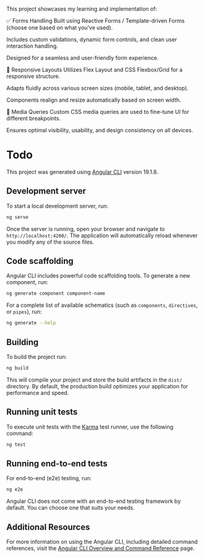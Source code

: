 This project showcases my learning and implementation of:

✅ Forms Handling
Built using Reactive Forms / Template-driven Forms (choose one based on what you've used).

Includes custom validations, dynamic form controls, and clean user interaction handling.

Designed for a seamless and user-friendly form experience.

📱 Responsive Layouts
Utilizes Flex Layout and CSS Flexbox/Grid for a responsive structure.

Adapts fluidly across various screen sizes (mobile, tablet, and desktop).

Components realign and resize automatically based on screen width.

🎯 Media Queries
Custom CSS media queries are used to fine-tune UI for different breakpoints.

Ensures optimal visibility, usability, and design consistency on all devices.



# Todo

This project was generated using [Angular CLI](https://github.com/angular/angular-cli) version 19.1.8.

## Development server

To start a local development server, run:

```bash
ng serve
```

Once the server is running, open your browser and navigate to `http://localhost:4200/`. The application will automatically reload whenever you modify any of the source files.

## Code scaffolding

Angular CLI includes powerful code scaffolding tools. To generate a new component, run:

```bash
ng generate component component-name
```

For a complete list of available schematics (such as `components`, `directives`, or `pipes`), run:

```bash
ng generate --help
```

## Building

To build the project run:

```bash
ng build
```

This will compile your project and store the build artifacts in the `dist/` directory. By default, the production build optimizes your application for performance and speed.

## Running unit tests

To execute unit tests with the [Karma](https://karma-runner.github.io) test runner, use the following command:

```bash
ng test
```

## Running end-to-end tests

For end-to-end (e2e) testing, run:

```bash
ng e2e
```

Angular CLI does not come with an end-to-end testing framework by default. You can choose one that suits your needs.

## Additional Resources

For more information on using the Angular CLI, including detailed command references, visit the [Angular CLI Overview and Command Reference](https://angular.dev/tools/cli) page.
